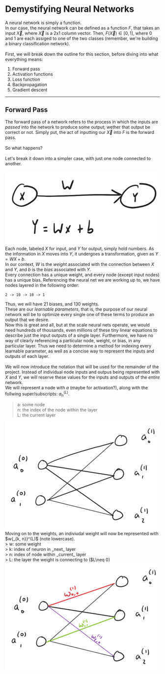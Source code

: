 # Demystifying Neural Networks

A neural network is simply a function. <br>
In our case, the neural network can be defined as a function $F$, that takes an input $\vec{X}$, where $\vec{X}$ is a $2\text{x}1$ column vector. Then, $F(\vec{X}) \in [0, 1]$, where $0$ and $1$ are each assiged to one of the two classes (remember, we're building a binary classification network). <br>
<br>
First, we will break down the outline for this section, before diving into what everything means:
1. Forward pass
2. Activation functions
3. Loss function
4. Backpropagation
5. Gradient descent

---

## Forward Pass

The forward pass of a network refers to the process in which the inputs are _passed_ into the network to produce some output; wether that output be correct or not. Simply put, the act of inputting our $\vec{X}$ into $F$ is the forward pass. <br>
<br>
So what happens? <br>
<br>
Let's break it down into a simpler case, with just one node connected to another.<br><br>
<img src=images/math-foundations/two-nodes.png width=500>
<br>
Each node, labeled $X$ for input, and $Y$ for output, simply hold numbers. As the information in $X$ moves into $Y$, it undergoes a transformation, given as $Y=WX+b$.<br>
In our context, $W$ is the _weight_ associated with the connection between $X$ and $Y$, and $b$ is the _bias_ associated with $Y$. <br>
Every connection has a unique weight, and every node (except input nodes) has a unique bias. Referencing the neural net we are working up to, we have nodes layered in the following order:
```
2 -> 10 -> 10 -> 1
```
Thus, we will have 21 biases, and 130 weights. <br>
These are our _learnable parameters_, that is, the purpose of our neural network will be to optimize every single one of these terms to produce an output that we desire. 
<br>
Now this is great and all, but at the scale neural nets operate, we would need hundreds of thousands, even millions of these tiny linear equations to describe just the input outputs of a single layer. Furthermore, we have no way of clearly referencing a particular node, weight, or bias, in any particular layer. Thus we need to determine a method for indexing every learnable parameter, as well as a concise way to represent the inputs and outputs of each layer. <br>
<br>
We will now introduce the notation that will be used for the remainder of the project.
Instead of individual node inputs and outpus being represented with $X$ and $Y$, we will reserve these values for the inputs and outputs of the _entire_ network.<br>
We will represent a node with $a$ (maybe for activation?), along with the follwing super/subscripts: $a_n^{(L)}$. <br>
> a: some node<br>
> n: the index of the node within the layer<br>
> L: the current layer
<img src=images/math-foundations/node-indexing.png width=500>
Moving on to the weights, an indiviudal weight will now be represented with $w{_{k, n}}^(L)$ (note lowercase). <br>
> w: some weight<br>
> k: index of neuron in _next_ layer<br>
> n: index of node within _current_ layer<br>
> L: the layer the weight is connecting to ($L\neq 0)
<img src=images/math-foundations/weight-indexing.png width=500>

